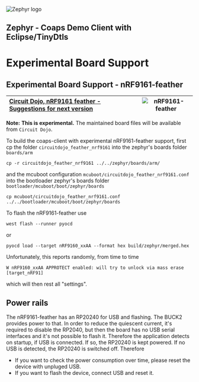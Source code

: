 ![Zephyr logo](https://github.com/zephyrproject-rtos/zephyr/raw/main/doc/_static/images/kite.png)

## Zephyr - Coaps Demo Client with Eclipse/TinyDtls

# Experimental Board Support
 
## Experimental Board Support - nRF9161-feather

| [Circuit Dojo, nRF9161 feather - Suggestions for next version](https://community.circuitdojo.com/d/480-nrf9160-feather-suggestions-for-next-version/64) | ![nRF9161-feather](https://docs.circuitdojo.com/nrf91x1-feather/img/1715823292-618536-img-9110.jpg) |
| :- | - |

**Note:** **This is experimental.** The maintained board files will be available from `Circuit Dojo`.

To build the coaps-client with experimental nRF9161-feather support, first cp the folder `circuitdojo_feather_nrf9161` into the zephyr's boards folder `boards/arm`

```
cp -r circuitdojo_feather_nrf9161 ../../zephyr/boards/arm/
```

and the mcuboot configuration `mcuboot/circuitdojo_feather_nrf9161.conf` into the bootloader zephyr's boards folder `bootloader/mcuboot/boot/zephyr/boards`

```
cp mcuboot/circuitdojo_feather_nrf9161.conf ../../bootloader/mcuboot/boot/zephyr/boards
```

To flash the nRF9161-feather use 

```
west flash --runner pyocd
```

or

```
pyocd load --target nRF9160_xxAA --format hex build/zephyr/merged.hex
```

Unfortunately, this reports randomly, from time to time

```
W nRF9160_xxAA APPROTECT enabled: will try to unlock via mass erase [target_nRF91]
```

which will then rest all "settings". 

## Power rails

The nRF9161-feather has an RP20240 for USB and flashing. The BUCK2 provides power to that. In order to reduce the quiescent current, it's required to disable the RP2040, but then the board has no USB serial interfaces and it's not possible to flash it. Therefore the application detects on startup, if USB is connected. If so, the RP20240 is kept powered. If no USB is detected, the RP20240 is switched off. Therefore

- If you want to check the power consumption over time, please reset the device with unpluged USB.
- If you want to flash the device, connect USB and reset it.


